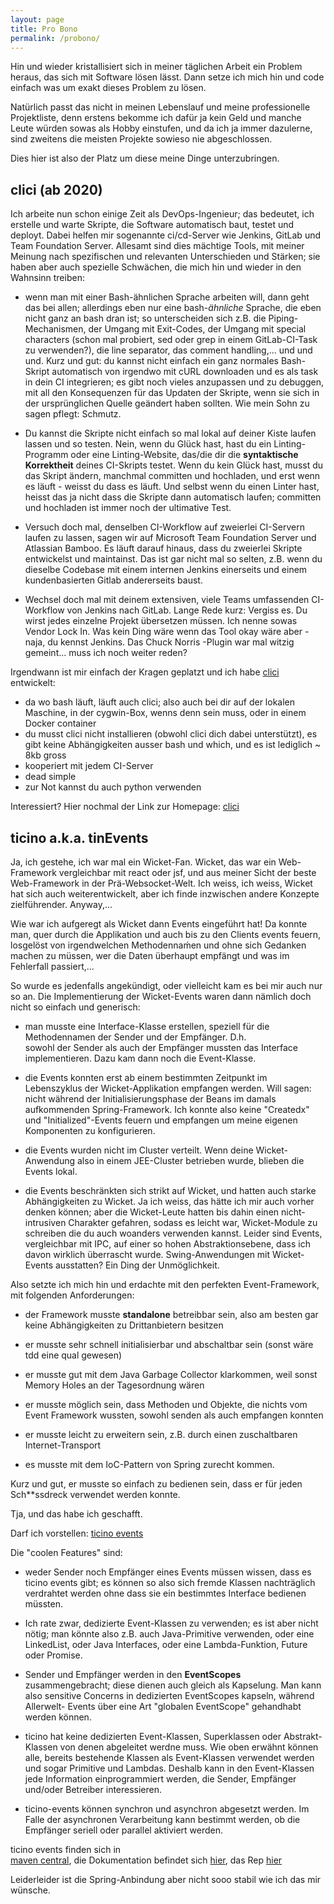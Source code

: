 ```yaml
---
layout: page
title: Pro Bono
permalink: /probono/
---
```

Hin und wieder kristallisiert sich in meiner täglichen Arbeit 
ein Problem heraus, das sich mit Software lösen lässt. Dann setze 
ich mich hin und code einfach was um exakt dieses Problem zu lösen.

Natürlich passt das nicht in meinen Lebenslauf und meine 
professionelle Projektliste, denn erstens bekomme ich dafür ja kein Geld und 
manche Leute würden sowas als Hobby einstufen, und da ich ja immer 
dazulerne, sind zweitens die meisten Projekte sowieso nie abgeschlossen. 

Dies hier ist also der Platz um diese meine Dinge unterzubringen.

## clici (ab 2020)

Ich arbeite nun schon einige Zeit als DevOps-Ingenieur; das bedeutet, 
ich erstelle und warte Skripte, die Software automatisch baut, testet 
und deployt. Dabei helfen mir sogenannte ci/cd-Server wie Jenkins, 
GitLab und Team Foundation Server. Allesamt sind dies mächtige Tools, 
mit meiner Meinung nach spezifischen und relevanten Unterschieden und Stärken; 
sie haben aber auch spezielle Schwächen, die mich hin und wieder in den Wahnsinn treiben:

- wenn man mit einer Bash-ähnlichen Sprache arbeiten will, dann geht das bei allen; 
allerdings eben nur eine bash-_ähnliche_ Sprache, die eben nicht ganz an bash dran ist; 
so unterscheiden sich z.B. die Piping-Mechanismen, der Umgang mit Exit-Codes, der 
Umgang mit special characters (schon mal probiert, sed oder grep in einem GitLab-CI-Task zu verwenden?),
die line separator, das comment handling,... und und und. 
Kurz und gut: du kannst nicht einfach ein ganz normales Bash-Skript automatisch von irgendwo mit cURL downloaden  und es 
als task in dein CI integrieren; es gibt noch vieles anzupassen und zu debuggen, mit all den 
Konsequenzen für das Updaten der Skripte,  wenn sie sich in der ursprünglichen Quelle geändert haben sollten. 
Wie mein Sohn zu sagen pflegt: Schmutz.

- Du kannst die Skripte nicht einfach so mal lokal auf deiner Kiste laufen lassen und so testen. 
Nein, wenn du Glück hast, hast du ein Linting-Programm oder eine Linting-Website, das/die dir die 
__syntaktische Korrektheit__ deines CI-Skripts testet. Wenn du kein Glück hast, musst du das Skript ändern, manchmal committen und 
hochladen, und erst wenn es läuft - weisst du dass es läuft. Und selbst wenn du einen Linter hast, heisst das ja nicht dass die Skripte dann automatisch laufen; 
committen und hochladen ist immer noch der ultimative Test.

- Versuch doch mal, denselben CI-Workflow auf zweierlei CI-Servern laufen zu lassen, sagen wir auf 
Microsoft Team Foundation Server  und Atlassian Bamboo. Es läuft darauf hinaus, dass du zweierlei Skripte entwickelst 
und maintainst. Das ist gar nicht mal so selten, z.B. wenn du dieselbe Codebase mit einem internen Jenkins einerseits 
und einem kundenbasierten Gitlab andererseits baust.

- Wechsel doch mal mit deinem extensiven, viele Teams umfassenden CI-Workflow von Jenkins nach GitLab. 
Lange Rede kurz: Vergiss es. Du wirst jedes einzelne Projekt übersetzen müssen. Ich nenne sowas Vendor 
Lock In. Was kein Ding wäre wenn das Tool okay wäre aber - naja, du kennst Jenkins. 
Das Chuck Norris -Plugin war mal witzig gemeint... muss ich noch weiter reden? 

Irgendwann ist mir einfach der Kragen geplatzt und ich habe [clici](https://metafence.gitlab.io/clici/) 
entwickelt:

- da wo bash läuft, läuft auch clici; also auch bei dir auf der lokalen Maschine, in der cygwin-Box, 
wenns denn sein muss, oder in einem Docker container
- du musst clici nicht installieren (obwohl clici dich dabei unterstützt), es gibt keine Abhängigkeiten 
ausser bash und which, und es ist lediglich ~ 8kb gross
- kooperiert mit jedem CI-Server
- dead simple
- zur Not kannst du auch python verwenden

Interessiert? Hier nochmal  der Link zur Homepage: [clici](https://metafence.gitlab.io/clici/)

## ticino a.k.a. tinEvents

Ja, ich gestehe, ich war mal ein Wicket-Fan. Wicket, das war ein Web-Framework vergleichbar mit react oder jsf,
und aus meiner Sicht der beste Web-Framework in der Prä-Websocket-Welt. Ich weiss, ich weiss, Wicket hat sich auch 
weiterentwickelt, aber ich finde inzwischen andere Konzepte zielführender. Anyway,...

Wie war ich aufgeregt als Wicket dann Events eingeführt hat! Da konnte man, quer durch die Applikation und auch bis zu 
den Clients events feuern, losgelöst von irgendwelchen Methodennaḿen und ohne sich Gedanken machen zu müssen, wer die 
Daten überhaupt empfängt und was im Fehlerfall passiert,...

So wurde es jedenfalls angekündigt, oder vielleicht kam es bei mir auch nur so an. Die Implementierung der 
Wicket-Events waren dann nämlich doch nicht so einfach und generisch: 

- man musste eine Interface-Klasse erstellen, speziell für die Methodennamen der Sender und der Empfänger. D.h.  
sowohl  der Sender als auch der  Empfänger mussten das Interface implementieren. 
Dazu kam dann noch die Event-Klasse.

- die Events konnten erst ab einem bestimmten Zeitpunkt im Lebenszyklus der 
Wicket-Applikation empfangen werden. Will sagen: nicht während der Initialisierungsphase der Beans im 
damals aufkommenden Spring-Framework. Ich konnte also keine "Createdx" und "Initialized"-Events 
feuern und empfangen um meine eigenen Komponenten zu konfigurieren.

- die Events wurden nicht im Cluster verteilt. Wenn deine Wicket-Anwendung also in einem JEE-Cluster 
betrieben wurde, blieben die Events lokal.

- die Events beschränkten sich strikt auf Wicket, und hatten auch starke Abhängigkeiten zu Wicket. Ja ich weiss, das 
hätte ich mir auch vorher denken können; aber die Wicket-Leute hatten bis dahin einen nicht-intrusiven Charakter 
gefahren,  sodass es leicht war, Wicket-Module zu schreiben die du auch woanders verwenden kannst. Leider sind Events,
vergleichbar mit IPC, auf einer so hohen Abstraktionsebene, dass ich davon wirklich überrascht wurde. 
Swing-Anwendungen mit Wicket-Events ausstatten? Ein Ding der Unmöglichkeit.

Also setzte ich mich hin und erdachte mit den perfekten Event-Framework, mit folgenden Anforderungen:

- der Framework musste __standalone__ betreibbar sein, also am besten gar keine Abhängigkeiten zu 
Drittanbietern besitzen

- er musste sehr schnell initialisierbar und abschaltbar sein (sonst wäre tdd eine qual gewesen)

- er musste gut mit dem Java Garbage Collector klarkommen, weil sonst Memory Holes an der Tagesordnung wären

- er musste möglich sein, dass Methoden und Objekte, die nichts vom Event Framework wussten, sowohl senden als auch empfangen konnten
 
- er musste leicht zu erweitern sein, z.B. durch einen zuschaltbaren Internet-Transport

- es musste mit dem IoC-Pattern von Spring zurecht kommen.

Kurz und gut, er musste so einfach zu bedienen sein, dass er für jeden Sch**ssdreck verwendet werden konnte.

Tja, und das habe ich geschafft. 

Darf ich vorstellen: [ticino events](http://micwin.github.io/ticino/ticino-events/index.html)

Die "coolen Features" sind:

- weder Sender noch Empfänger eines Events müssen wissen, dass es ticino events gibt; es können so also sich fremde Klassen 
nachträglich verdrahtet werden ohne dass sie ein bestimmtes Interface bedienen müssten.

- Ich rate zwar, dedizierte Event-Klassen zu verwenden; es ist aber nicht nötig; man könnte 
also z.B. auch Java-Primitive verwenden, oder eine LinkedList, oder Java Interfaces, oder eine 
Lambda-Funktion, Future oder Promise.

- Sender und Empfänger werden in den __EventScopes__ zusammengebracht; diese dienen auch gleich als 
Kapselung. Man kann also sensitive Concerns in dedizierten EventScopes kapseln, während Allerwelt-
Events über eine Art  "globalen EventScope" gehandhabt werden können.

- ticino hat keine dedizierten Event-Klassen,  Superklassen oder Abstrakt-Klassen von denen 
abgeleitet werdne muss. Wie oben erwähnt können alle, bereits bestehende Klassen als Event-Klassen 
verwendet werden und sogar Primitive und Lambdas. Deshalb kann in den Event-Klassen jede Information 
einprogrammiert  werden, die Sender, Empfänger und/oder Betreiber interessieren. 
 
- ticino-events können synchron und asynchron abgesetzt werden. Im Falle der asynchronen 
Verarbeitung kann bestimmt werden, ob die Empfänger seriell oder parallel aktiviert werden. 

ticino events finden sich in  
[maven central](https://search.maven.org/artifact/net.micwin.ticino/ticino-events/0.3.6/jar), die Dokumentation 
befindet sich [hier](http://micwin.github.io/ticino/ticino-events/index.html), das Rep [hier](https://github.com/micwin/ticino)

Leiderleider ist die Spring-Anbindung aber nicht sooo stabil wie ich das mir wünsche.